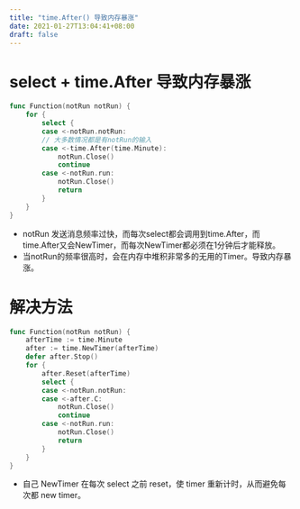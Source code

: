 ```yaml
---
title: "time.After() 导致内存暴涨"
date: 2021-01-27T13:04:41+08:00
draft: false
---
```


# select + time.After 导致内存暴涨
~~~go
func Function(notRun notRun) {
	for {
		select {
		case <-notRun.notRun:
		// 大多数情况都是有notRun的输入
		case <-time.After(time.Minute):
			notRun.Close()
			continue
		case <-notRun.run:
			notRun.Close()
			return
		}
	}
}
~~~
- notRun 发送消息频率过快，而每次select都会调用到time.After，而time.After又会NewTimer，而每次NewTimer都必须在1分钟后才能释放。
- 当notRun的频率很高时，会在内存中堆积非常多的无用的Timer。导致内存暴涨。


# 解决方法
~~~go
func Function(notRun notRun) {
	afterTime := time.Minute
	after := time.NewTimer(afterTime)
	defer after.Stop()
	for {
		after.Reset(afterTime)
		select {
		case <-notRun.notRun:
		case <-after.C:
			notRun.Close()
			continue
		case <-notRun.run:
			notRun.Close()
			return
		}
	}
}
~~~

- 自己 NewTimer 在每次 select 之前 reset，使 timer 重新计时，从而避免每次都 new timer。 